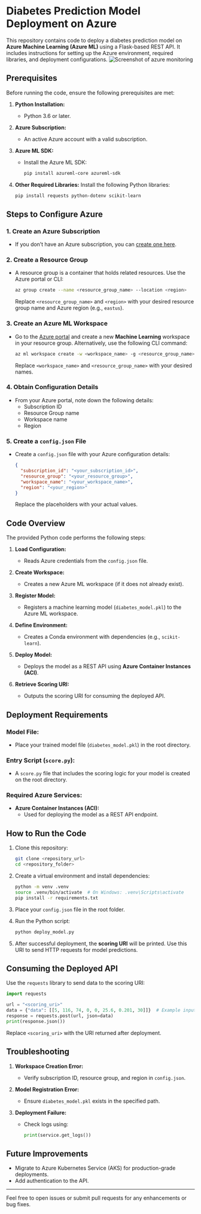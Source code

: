 # Diabetes Prediction Model Deployment on Azure

This repository contains code to deploy a diabetes prediction model on **Azure Machine Learning (Azure ML)** using a Flask-based REST API. It includes instructions for setting up the Azure environment, required libraries, and deployment configurations.
![Screenshot of azure monitoring](https://i.imgur.com/eCgkwBY.jpeg)

## **Prerequisites**
Before running the code, ensure the following prerequisites are met:

1. **Python Installation:**
   - Python 3.6 or later.

2. **Azure Subscription:**
   - An active Azure account with a valid subscription.

3. **Azure ML SDK:**
   - Install the Azure ML SDK:
     ```bash
     pip install azureml-core azureml-sdk
     ```

4. **Other Required Libraries:**
   Install the following Python libraries:
   ```bash
   pip install requests python-dotenv scikit-learn
   ```

## **Steps to Configure Azure**
### 1. Create an Azure Subscription
   - If you don’t have an Azure subscription, you can [create one here](https://azure.microsoft.com/free/).

### 2. Create a Resource Group
   - A resource group is a container that holds related resources. Use the Azure portal or CLI:
     ```bash
     az group create --name <resource_group_name> --location <region>
     ```
     Replace `<resource_group_name>` and `<region>` with your desired resource group name and Azure region (e.g., `eastus`).

### 3. Create an Azure ML Workspace
   - Go to the [Azure portal](https://portal.azure.com/) and create a new **Machine Learning** workspace in your resource group. Alternatively, use the following CLI command:
     ```bash
     az ml workspace create -w <workspace_name> -g <resource_group_name>
     ```
     Replace `<workspace_name>` and `<resource_group_name>` with your desired names.

### 4. Obtain Configuration Details
   - From your Azure portal, note down the following details:
     - Subscription ID
     - Resource Group name
     - Workspace name
     - Region

### 5. Create a `config.json` File
   - Create a `config.json` file with your Azure configuration details:
     ```json
     {
       "subscription_id": "<your_subscription_id>",
       "resource_group": "<your_resource_group>",
       "workspace_name": "<your_workspace_name>",
       "region": "<your_region>"
     }
     ```
     Replace the placeholders with your actual values.

## **Code Overview**

The provided Python code performs the following steps:

1. **Load Configuration:**
   - Reads Azure credentials from the `config.json` file.

2. **Create Workspace:**
   - Creates a new Azure ML workspace (if it does not already exist).

3. **Register Model:**
   - Registers a machine learning model (`diabetes_model.pkl`) to the Azure ML workspace.

4. **Define Environment:**
   - Creates a Conda environment with dependencies (e.g., `scikit-learn`).

5. **Deploy Model:**
   - Deploys the model as a REST API using **Azure Container Instances (ACI)**.

6. **Retrieve Scoring URI:**
   - Outputs the scoring URI for consuming the deployed API.

## **Deployment Requirements**

### Model File:
- Place your trained model file (`diabetes_model.pkl`) in the root directory.

### Entry Script (`score.py`):
- A `score.py` file that includes the scoring logic for your model is created on the root directory.

### Required Azure Services:
- **Azure Container Instances (ACI):**
  - Used for deploying the model as a REST API endpoint.

## **How to Run the Code**

1. Clone this repository:
   ```bash
   git clone <repository_url>
   cd <repository_folder>
   ```

2. Create a virtual environment and install dependencies:
   ```bash
   python -m venv .venv
   source .venv/bin/activate  # On Windows: .venv\Scripts\activate
   pip install -r requirements.txt
   ```

3. Place your `config.json` file in the root folder.

4. Run the Python script:
   ```bash
   python deploy_model.py
   ```

5. After successful deployment, the **scoring URI** will be printed. Use this URI to send HTTP requests for model predictions.

## **Consuming the Deployed API**
Use the `requests` library to send data to the scoring URI:

```python
import requests

url = "<scoring_uri>"
data = {"data": [[5, 116, 74, 0, 0, 25.6, 0.201, 30]]}  # Example input
response = requests.post(url, json=data)
print(response.json())
```

Replace `<scoring_uri>` with the URI returned after deployment.

## **Troubleshooting**

1. **Workspace Creation Error:**
   - Verify subscription ID, resource group, and region in `config.json`.

2. **Model Registration Error:**
   - Ensure `diabetes_model.pkl` exists in the specified path.

3. **Deployment Failure:**
   - Check logs using:
     ```python
     print(service.get_logs())
     ```

## **Future Improvements**
- Migrate to Azure Kubernetes Service (AKS) for production-grade deployments.
- Add authentication to the API.

---

Feel free to open issues or submit pull requests for any enhancements or bug fixes.

